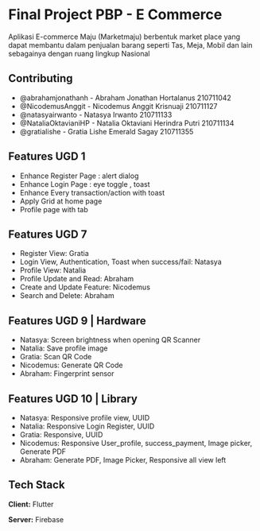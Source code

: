# Final Project PBP - E Commerce

Aplikasi E-commerce Maju (Marketmaju) berbentuk market place yang dapat membantu dalam penjualan barang seperti Tas, Meja, Mobil dan lain sebagainya dengan ruang lingkup Nasional

## Contributing

- @abrahamjonathanh - Abraham Jonathan Hortalanus 210711042
- @NicodemusAnggit - Nicodemus Anggit Krisnuaji 210711127
- @natasyairwanto - Natasya Irwanto 210711133
- @NataliaOktavianiHP - Natalia Oktaviani Herindra Putri 210711134
- @gratialishe - Gratia Lishe Emerald Sagay 210711355

## Features UGD 1

- Enhance Register Page : alert dialog
- Enhance Login Page : eye toggle , toast
- Enhance Every transaction/action with toast
- Apply Grid at home page
- Profile page with tab

## Features UGD 7

- Register View: Gratia
- Login View, Authentication, Toast when success/fail: Natasya
- Profile View: Natalia
- Profile Update and Read: Abraham
- Create and Update Feature: Nicodemus
- Search and Delete: Abraham

## Features UGD 9 | Hardware

- Natasya: Screen brightness when opening QR Scanner
- Natalia: Save profile image
- Gratia: Scan QR Code
- Nicodemus: Generate QR Code
- Abraham: Fingerprint sensor

## Features UGD 10 | Library

- Natasya: Responsive profile view, UUID
- Natalia: Responsive Login Register, UUID
- Gratia: Responsive, UUID
- Nicodemus: Responsive User_profile, success_payment, Image picker, Generate PDF
- Abraham: Generate PDF, Image Picker, Responsive all view left

## Tech Stack

**Client:** Flutter

**Server:** Firebase
